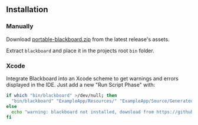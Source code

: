 ## Installation

### Manually

Download [portable-blackboard.zip](https://github.com/NathanE73/Blackboard/releases) from the latest release's assets.

Extract `blackboard` and place it in the projects root `bin` folder.

### Xcode

Integrate Blackboard into an Xcode scheme to get warnings and errors displayed
in the IDE. Just add a new "Run Script Phase" with:

```bash
if which "bin/blackboard" >/dev/null; then
  "bin/blackboard" "ExampleApp/Resources/" "ExampleApp/Source/Generated/"
else
  echo "warning: blackboard not installed, download from https://github.com/NathanE73/Blackboard"
fi
```
